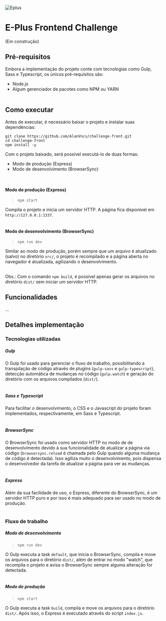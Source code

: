 
![Eplus](https://www.agenciaeplus.com.br/wp-content/themes/eplus/images/agencia-eplus-n-logo.png)

# E-Plus Frontend Challenge

(Em construção)

## Pré-requisitos
Embora a implementação do projeto conte com tecnologias como Gulp, Sass e Typescript, os únicos pré-requisitos são:
- Node.js
- Algum gerenciador de pacotes como NPM ou YARN
<br><br>

## Como executar
Antes de executar, é necessário baixar o projeto e instalar suas dependências:
```
git clone https://github.com/AlanVncs/challenge-front.git
cd challenge-front
npm install -y
```

Com o projeto baixado, será possível executá-lo de duas formas:
- Modo de produção (Express)
- Modo de desenvolvimento (BrowserSync)
<br>

#### Modo de produção (Express)
> `npm start`

Compila o projeto e inicia um servidor HTTP. A página fica disponível em `http://127.0.0.1:1337`.
<br><br>

#### Modo de desenvolvimento (BrowserSync)
> `npm run dev`

Similar ao modo de produção, porém sempre que um arquivo é atualizado (salvo) no diretório `src/`, o projeto é recompilado e a página aberta no navegador é atualizada, agilizando o desenvolvimento.
<br><br>

Obs.: Com o comando `npm build`, é possível apenas gerar os arquivos no diretório `dist/` sem iniciar um servidor HTTP.

 ## Funcionalidades
 ...
 
 ## Detalhes implementação
 
### Tecnologias utilizadas

##### Gulp
O Gulp foi usado para gerenciar o fluxo de trabalho, possibilitando a transpilação de código através de plugins (`gulp-sass` e `gulp-typescript`), detecção automática de mudanças no código (`gulp.watch`) e geração do diretório com os arquivos compilados (`dist/`).
<br><br>

##### Sass e Typescript
Para facilitar o desenvolvimento, o CSS e o Javascript do projeto foram implementados, respectivamente, em Sass e Typescript.
<br><br>

##### BrowserSync
O BrowserSync foi usado como servidor HTTP no modo de de desenvolvimento devido à sua funcionalidade de atualizar a página via código (`browsersync.reload` é chamada pelo Gulp quando alguma mudança de código é detectada). Isso agiliza muito o desenvolvimento, pois dispensa o desenvolvedor da tarefa de atualizar a página para ver as mudanças.
<br><br>

##### Express
Além da sua facilidade de uso, o Express, diferente do BrowserSync, é um servidor HTTP puro e por isso é mais adequado para ser usado no modo de produção.
<br><br>

### Fluxo de trabalho

##### Modo de desenvolvimento
> ```npm run dev```

O Gulp executa a task `default`, que inicia o BrowserSync, compila e move os arquivos para o diretório `dist/`, além de entrar no modo "watch", que recompila o projeto e avisa o BrowserSync sempre alguma alteração for detectada.
<br><br>

##### Modo de produção
> ```npm start```

O Gulp executa a task `build`,  compila e move os arquivos para o diretório `dist/`.  Após isso, o Express é executado através do script `index.js`.
<br><br>
